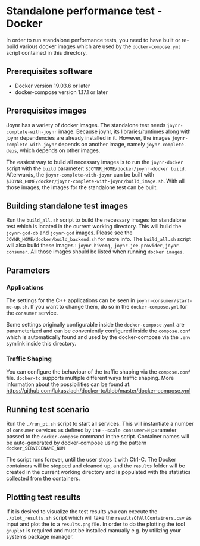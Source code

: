 # Standalone performance test - Docker

In order to run standalone performance tests, you need to have built or re-build various docker
images which are used by the `docker-compose.yml` script contained in this directory.

## Prerequisites software
* Docker version 19.03.6 or later
* docker-compose version 1.17.1 or later

##  Prerequisites images
Joynr has a variety of docker images. The standalone test needs `joynr-complete-with-joynr` image.
Because joynr, its libraries/runtimes along with joynr dependencies are already installed in it.
However, the images `joynr-complete-with-joynr` depends on another image, namely
`joynr-complete-deps`, which depends on other images.

The easiest way to build all necessary images is to run the `joynr-docker` script with the `build`
parameter: `$JOYNR_HOME/docker/joynr-docker build`. Afterwards, the `joynr-complete-with-joynr`
can be built with `$JOYNR_HOME/docker/joynr-complete-with-joynr/build_image.sh`.
With all those images, the images for the standalone test can be built.

## Building standalone test images
Run the `build_all.sh` script to build the necessary images for standalone test which is located in
the current working directory. This will build the `joynr-gcd-db` and `joynr-gcd` images. Please see the `JOYNR_HOME/docker/build_backend.sh` for more info. The `build_all.sh` script will also build
these images : `joynr-hivemq` , `joynr-jee-provider`,
`joynr-consumer`. All those images should be listed when running `docker images`.

## Parameters
### Applications
The settings for the C++ applications can be seen in `joynr-consumer/start-me-up.sh`. If you want to
change them, do so in the `docker-compose.yml` for the `consumer` service.

Some settings originally configurable inside the `docker-compose.yaml` are parameterized and can be
conveniently configured inside the `compose.conf` which is automatically found and used by the
docker-compose via the `.env` symlink inside this directory.
### Traffic Shaping
You can configure the behaviour of the traffic shaping via the `compose.conf` file.
`docker-tc` supports multiple different ways traffic shaping. More information about the possibilities
can be found at: https://github.com/lukaszlach/docker-tc/blob/master/docker-compose.yml 

## Running test scenario
Run the `./run_pt.sh` script to start all services. This will instantiate a number of `consumer` services
as defined by the `--scale consumer=N` parameter passed to the `docker-compose` command in the script.
Container names will be auto-generated by docker-compose using the pattern `docker_SERVICENAME_NUM`

The script runs forever, until the user stops it with Ctrl-C. The Docker containers will be stopped and
cleaned up, and the `results` folder will be created in the current working directory and is
populated with the statistics collected from the containers.

## Plotting test results
If it is desired to visualize the test results you can execute the `./plot_results.sh` script which will
take the `resultsOfAllContainers.csv` as input and plot the to a `results.png` file. In order to do the
plotting the tool `gnuplot` is required and must be installed manually e.g. by utilizing your systems
package manager.
